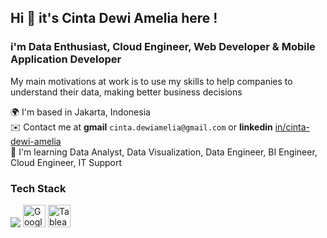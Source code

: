## Hi 👋 it's Cinta Dewi Amelia here !

### i'm Data Enthusiast, Cloud Engineer, Web Developer & Mobile Application Developer

My main motivations at work is to use my skills to help companies to understand their data, making better business decisions

🌍  I'm based in Jakarta, Indonesia <br/>
✉️  Contact me at **gmail** `cinta.dewiamelia@gmail.com` or **linkedin** [in/cinta-dewi-amelia](https://www.linkedin.com/in/cinta-dewi-amelia/) <br/>
🧠  I'm learning Data Analyst, Data Visualization, Data Engineer, BI Engineer, Cloud Engineer, IT Support

### Tech Stack 
<p>
  <img src="https://skillicons.dev/icons?i=php,js,jquery,dart,nodejs,python,r,mysql,linux,gcp,aws,wordpress" />
  <img src="https://www.marceldigital.com/media/0yncqj5k/looker-studio-logo-2.png?rmode=max" width="36" height="36" href="https://lookerstudio.google.com" alt="Google Data Studio">
  <img src="https://www.tableau.com/themes/custom/tableau_www/favicon.ico" width="36" height="36" href="https://tableau.com" alt="Tableau">
</p>
